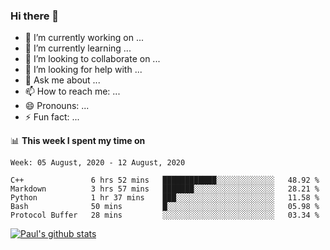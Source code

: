 ### Hi there 👋

- 🔭 I’m currently working on ...
- 🌱 I’m currently learning ...
- 👯 I’m looking to collaborate on ...
- 🤔 I’m looking for help with ...
- 💬 Ask me about ...
- 📫 How to reach me: ...
- 😄 Pronouns: ...
- ⚡ Fun fact: ...

📊 **This week I spent my time on**
<!--START_SECTION:waka-->
```text
Week: 05 August, 2020 - 12 August, 2020

C++               6 hrs 52 mins   ████████████░░░░░░░░░░░░░   48.92 % 
Markdown          3 hrs 57 mins   ███████░░░░░░░░░░░░░░░░░░   28.21 % 
Python            1 hr 37 mins    ███░░░░░░░░░░░░░░░░░░░░░░   11.58 % 
Bash              50 mins         █░░░░░░░░░░░░░░░░░░░░░░░░   05.98 % 
Protocol Buffer   28 mins         ░░░░░░░░░░░░░░░░░░░░░░░░░   03.34 %
```
<!--END_SECTION:waka-->


[![Paul's github stats](https://github-readme-stats.vercel.app/api?username=mickeyouyou&theme=dracula&show_icons=true)](https://github.com/anuraghazra/github-readme-stats)

